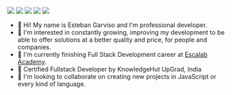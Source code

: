 <a href="mailto:e.garvisovenegas@gmail.com" rel="nofollow">![](https://img.shields.io/badge/-Gmail-EA4335?style=solid&labelColor=ffffff&logo=Gmail)</a>
<a href="https://wa.me/+12898233933" rel="nofollow">![](https://img.shields.io/badge/-WhatsApp-25D366?style=solid&labelColor=25D366&logoColor=ffffff&logo=Whatsapp)</a>
<a href="https://skype:esteban.garviso?chat" rel="nofollow">![](https://img.shields.io/badge/-Skype-00AFF0?style=solid&labelColor=ffffff&logo=Skype)</a>
<a href="https://weixin://dl/chat?estebangarviso" rel="nofollow">![](https://img.shields.io/badge/-WeChat-07C160?style=solid&labelColor=ffffff&logo=Wechat)</a>
<a href="https://www.linkedin.com/in/estebangarviso/" rel="nofollow">![](https://img.shields.io/badge/-LinkedIn-0A66C2?style=solid&labelColor=0A66C2&logo=linkedin)</a>
- 👋 Hi! My name is Esteban Garviso and I'm professional developer.
- 👀 I'm interested in constantly growing, improving my development to be able to offer solutions at a better quality and price, for people and companies.
- 🌱 I'm currently finishing Full Stack Development career at <a href="https://escalab.academy/">Escalab Academy</a>.
- 🌲 Certified Fullstack Developer by KnowledgeHut UpGrad, India
- 💞️ I'm looking to collaborate on creating new projects in JavaScript or every kind of language.

<!---
estebangarviso/estebangarviso is a ✨ special ✨ repository because its `README.md` (this file) appears on your GitHub profile.
You can click the Preview link to take a look at your changes.
--->

